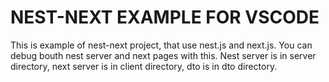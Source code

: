 # NEST-NEXT EXAMPLE FOR VSCODE

This is example of nest-next project, that use nest.js and next.js. You can debug bouth nest server and next pages with this. Nest server is in server directory, next server is in  client directory, dto is in dto directory.

